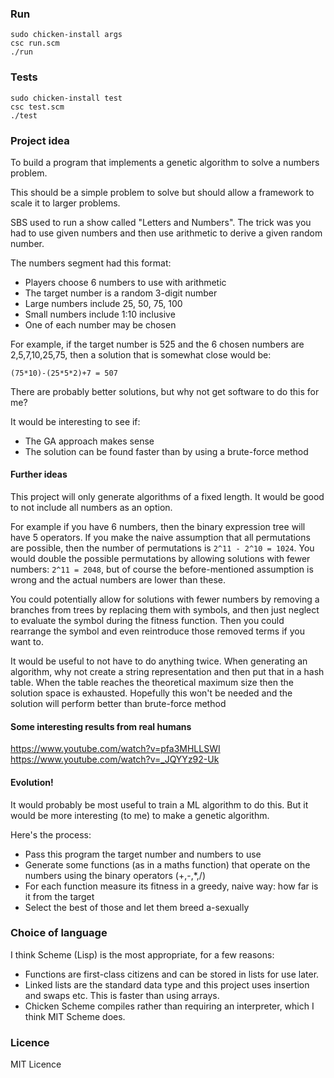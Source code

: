 ### Run

    sudo chicken-install args
    csc run.scm
    ./run

### Tests

    sudo chicken-install test
    csc test.scm
    ./test

### Project idea

To build a program that implements a genetic algorithm to solve a numbers problem.

This should be a simple problem to solve but should allow a framework to scale it to larger problems.

SBS used to run a show called "Letters and Numbers". The trick was you had to use given numbers and then use arithmetic to derive a given random number.

The numbers segment had this format:
- Players choose 6 numbers to use with arithmetic
- The target number is a random 3-digit number
- Large numbers include 25, 50, 75, 100
- Small numbers include 1:10 inclusive
- One of each number may be chosen

For example, if the target number is 525 and the 6 chosen numbers are 2,5,7,10,25,75, then a solution that is somewhat close would be:

    (75*10)-(25*5*2)+7 = 507

There are probably better solutions, but why not get software to do this for me?

It would be interesting to see if:
- The GA approach makes sense
- The solution can be found faster than by using a brute-force method

#### Further ideas

This project will only generate algorithms of a fixed length. It would be good to not include all numbers as an option.

For example if you have 6 numbers, then the binary expression tree will have 5 operators. If you make the naive assumption that all permutations are possible, then the number of permutations is ```2^11 - 2^10 = 1024```. You would double the possible permutations by allowing solutions with fewer numbers: ```2^11 = 2048```, but of course the before-mentioned assumption is wrong and the actual numbers are lower than these. 

You could potentially allow for solutions with fewer numbers by removing a branches from trees by replacing them with symbols, and then just neglect to evaluate the symbol during the fitness function. Then you could rearrange the symbol and even reintroduce those removed terms if you want to.

It would be useful to not have to do anything twice. When generating an algorithm, why not create a string representation and then put that in a hash table. When the table reaches the theoretical maximum size then the solution space is exhausted. Hopefully this won't be needed and the solution will perform better than brute-force method

#### Some interesting results from real humans

https://www.youtube.com/watch?v=pfa3MHLLSWI
https://www.youtube.com/watch?v=_JQYYz92-Uk

#### Evolution!

It would probably be most useful to train a ML algorithm to do this. But it would be more interesting (to me) to make a genetic algorithm.

Here's the process:
- Pass this program the target number and numbers to use
- Generate some functions (as in a maths function) that operate on the numbers using the binary operators (+,-,*,/)
- For each function measure its fitness in a greedy, naive way: how far is it from the target
- Select the best of those and let them breed a-sexually

### Choice of language

I think Scheme (Lisp) is the most appropriate, for a few reasons:
- Functions are first-class citizens and can be stored in lists for use later.
- Linked lists are the standard data type and this project uses insertion and swaps etc. This is faster than using arrays.
- Chicken Scheme compiles rather than requiring an interpreter, which I think MIT Scheme does.

### Licence

MIT Licence
